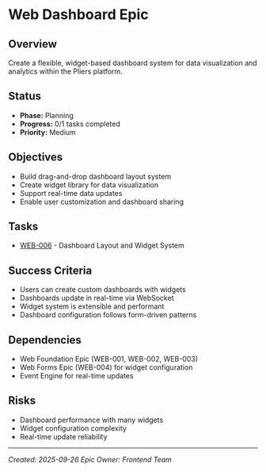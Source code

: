 # Web Dashboard Epic

## Overview
Create a flexible, widget-based dashboard system for data visualization and analytics within the Pliers platform.

## Status
- **Phase:** Planning
- **Progress:** 0/1 tasks completed
- **Priority:** Medium

## Objectives
- Build drag-and-drop dashboard layout system
- Create widget library for data visualization
- Support real-time data updates
- Enable user customization and dashboard sharing

## Tasks
- [WEB-006](../../tasks/WEB-006.md) - Dashboard Layout and Widget System

## Success Criteria
- Users can create custom dashboards with widgets
- Dashboards update in real-time via WebSocket
- Widget system is extensible and performant
- Dashboard configuration follows form-driven patterns

## Dependencies
- Web Foundation Epic (WEB-001, WEB-002, WEB-003)
- Web Forms Epic (WEB-004) for widget configuration
- Event Engine for real-time updates

## Risks
- Dashboard performance with many widgets
- Widget configuration complexity
- Real-time update reliability

---
*Created: 2025-09-26*
*Epic Owner: Frontend Team*